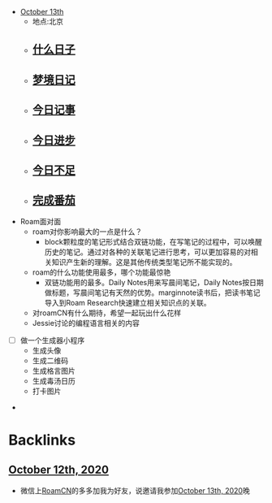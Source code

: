 - [October 13th](<October 13th.md>)
    - 地点:北京
    - [什么日子](<什么日子.md>)
        - 
    - [梦境日记](<梦境日记.md>)
        - 
    - [今日记事](<今日记事.md>)
        - 
    - [今日进步](<今日进步.md>)
        - 
    - [今日不足](<今日不足.md>)
        - 
    - [完成番茄](<完成番茄.md>)
        - 
- Roam面对面
    - roam对你影响最大的一点是什么？
        - block颗粒度的笔记形式结合双链功能，在写笔记的过程中，可以唤醒历史的笔记。通过对各种的关联笔记进行思考，可以更加容易的对相关知识产生新的理解。这是其他传统类型笔记所不能实现的。
    - roam的什么功能使用最多，哪个功能最惊艳
        - 双链功能用的最多。Daily Notes用来写晨间笔记，Daily Notes按日期做标题，写晨间笔记有天然的优势。marginnote读书后，把读书笔记导入到Roam Research快速建立相关知识点的关联。
    - 对roamCN有什么期待，希望一起玩出什么花样
    - Jessie讨论的编程语言相关的内容
- [ ] 做一个生成器小程序
    - 生成头像
    - 生成二维码
    - 生成格言图片
    - 生成毒汤日历
    - 打卡图片
- 

# Backlinks
## [October 12th, 2020](<October 12th, 2020.md>)
- 微信上[RoamCN](<RoamCN.md>)的多多加我为好友，说邀请我参加[October 13th, 2020](<October 13th, 2020.md>)晚


